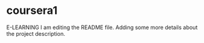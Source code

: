 # coursera1
E-LEARNING
I am editing the README file. Adding some more details about the project description.
